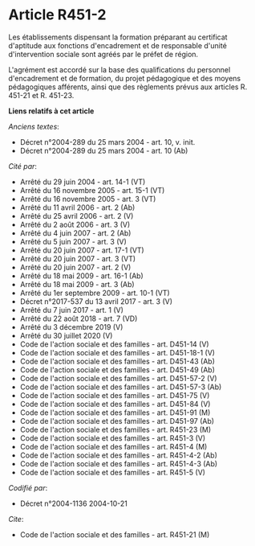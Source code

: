 # Article R451-2

Les établissements dispensant la formation préparant au certificat d'aptitude aux fonctions d'encadrement et de responsable
d'unité d'intervention sociale sont agréés par le préfet de région.

L'agrément est accordé sur la base des qualifications du personnel d'encadrement et de formation, du projet pédagogique et
des moyens pédagogiques afférents, ainsi que des règlements prévus aux articles R. 451-21 et R. 451-23.

**Liens relatifs à cet article**

_Anciens textes_:

  - Décret n°2004-289 du 25 mars 2004 - art. 10, v. init.
  - Décret n°2004-289 du 25 mars 2004 - art. 10 (Ab)

_Cité par_:

  - Arrêté du 29 juin 2004 - art. 14-1 (VT)
  - Arrêté du 16 novembre 2005 - art. 15-1 (VT)
  - Arrêté du 16 novembre 2005 - art. 3 (VT)
  - Arrêté du 11 avril 2006 - art. 2 (Ab)
  - Arrêté du 25 avril 2006 - art. 2 (V)
  - Arrêté du 2 août 2006 - art. 3 (V)
  - Arrêté du 4 juin 2007 - art. 2 (Ab)
  - Arrêté du 5 juin 2007 - art. 3 (V)
  - Arrêté du 20 juin 2007 - art. 17-1 (VT)
  - Arrêté du 20 juin 2007 - art. 3 (VT)
  - Arrêté du 20 juin 2007 - art. 2 (V)
  - Arrêté du 18 mai 2009 - art. 16-1 (Ab)
  - Arrêté du 18 mai 2009 - art. 3 (Ab)
  - Arrêté du 1er septembre 2009 - art. 10-1 (VT)
  - Décret n°2017-537 du 13 avril 2017 - art. 3 (V)
  - Arrêté du 7 juin 2017 - art. 1 (V)
  - Arrêté du 22 août 2018 - art. 7 (VD)
  - Arrêté du 3 décembre 2019 (V)
  - Arrêté du 30 juillet 2020 (V)
  - Code de l'action sociale et des familles - art. D451-14 (V)
  - Code de l'action sociale et des familles - art. D451-18-1 (V)
  - Code de l'action sociale et des familles - art. D451-43 (Ab)
  - Code de l'action sociale et des familles - art. D451-49 (Ab)
  - Code de l'action sociale et des familles - art. D451-57-2 (V)
  - Code de l'action sociale et des familles - art. D451-57-3 (Ab)
  - Code de l'action sociale et des familles - art. D451-75 (V)
  - Code de l'action sociale et des familles - art. D451-84 (V)
  - Code de l'action sociale et des familles - art. D451-91 (M)
  - Code de l'action sociale et des familles - art. D451-97 (Ab)
  - Code de l'action sociale et des familles - art. R451-23 (M)
  - Code de l'action sociale et des familles - art. R451-3 (V)
  - Code de l'action sociale et des familles - art. R451-4 (M)
  - Code de l'action sociale et des familles - art. R451-4-2 (Ab)
  - Code de l'action sociale et des familles - art. R451-4-3 (Ab)
  - Code de l'action sociale et des familles - art. R451-5 (V)

_Codifié par_:

  - Décret n°2004-1136 2004-10-21

_Cite_:

  - Code de l'action sociale et des familles - art. R451-21 (M)
